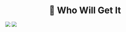 <h1 align="center">🎲 Who Will Get It</h1>

<img src="https://img.shields.io/badge/Javascript-#F7DF1E?
          style=flat
          &logo=JavaScript
          &logoColor=white"/>
<img src="https://img.shields.io/badge/React-#61DAFB?
          style=flat
          &logo=React
          &logoColor=white"/>